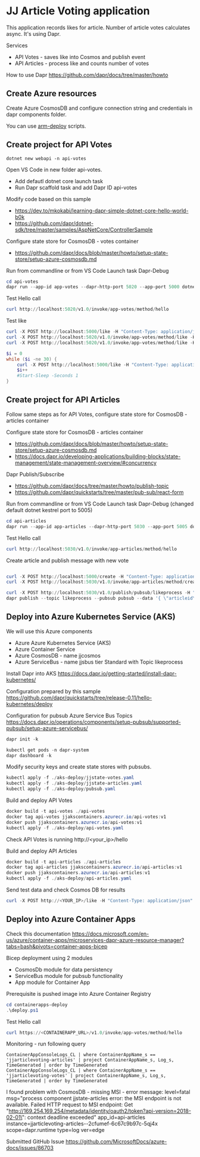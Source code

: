 # JJ Article Voting application

This application records likes for article. Number of article votes calculates async. It's using Dapr.

Services

- API Votes - saves like into Cosmos and publish event
- API Articles - process like and counts number of votes

How to use Dapr https://github.com/dapr/docs/tree/master/howto

## Create Azure resources

Create Azure CosmosDB and configure connection string and credentials in dapr components folder.

You can use [arm-deploy](/arm-deploy) scripts.

## Create project for API Votes

```dotnetcli
dotnet new webapi -n api-votes
```

Open VS Code in new folder api-votes.

- Add defautl dotnet core launch task
- Run Dapr scaffold task and add Dapr ID api-votes

Modify code based on this sample

- https://dev.to/mkokabi/learning-dapr-simple-dotnet-core-hello-world-b0k
- https://github.com/dapr/dotnet-sdk/tree/master/samples/AspNetCore/ControllerSample

Configure state store for CosmosDB - votes container

- https://github.com/dapr/docs/blob/master/howto/setup-state-store/setup-azure-cosmosdb.md

Run from commandline or from VS Code Launch task Dapr-Debug

```powershell
cd api-votes
dapr run --app-id app-votes --dapr-http-port 5020 --app-port 5000 dotnet run --components-path ./components
```

Test Hello call

```powershell
curl http://localhost:5020/v1.0/invoke/app-votes/method/hello
```

Test like

```powershell
curl -X POST http://localhost:5000/like -H "Content-Type: application/json" -d '{ \"articleid\": \"1\", \"userid\": \"jj\" }'
curl -X POST http://localhost:5020/v1.0/invoke/app-votes/method/like -H "Content-Type: application/json" -d '{ \"articleid\": \"1\", \"userid\": \"jj\" }'
curl -X POST http://localhost:5020/v1.0/invoke/app-votes/method/like -H "Content-Type: application/json" -d '{ \"articleid\": \"2\", \"userid\": \"jj\" }'
```

```powershell
$i = 0
while ($i -ne 30) {
    curl -X POST http://localhost:5000/like -H "Content-Type: application/json" -d ('{ \"articleid\": \"1\", \"userid\": \"jj' + $i + '\" }')
    $i++
    #Start-Sleep -Seconds 1
}
```

## Create project for API Articles

Follow same steps as for API Votes, configure state store for CosmosDB - articles container

Configure state store for CosmosDB - articles container

- https://github.com/dapr/docs/blob/master/howto/setup-state-store/setup-azure-cosmosdb.md
- https://docs.dapr.io/developing-applications/building-blocks/state-management/state-management-overview/#concurrency

Dapr Publish/Subscribe

- https://github.com/dapr/docs/tree/master/howto/publish-topic
- https://github.com/dapr/quickstarts/tree/master/pub-sub/react-form

Run from commandline or from VS Code Launch task Dapr-Debug (changed default dotnet kestrel port to 5005)

```powershell
cd api-articles
dapr run --app-id app-articles --dapr-http-port 5030 --app-port 5005 dotnet run --components-path ./components
```

Test Hello call

```powershell
curl http://localhost:5030/v1.0/invoke/app-articles/method/hello
```

Create article and publish message with new vote

```powershell

curl -X POST http://localhost:5000/create -H "Content-Type: application/json" -d '{ \"articleid\": \"1\" }'
curl -X POST http://localhost:5030/v1.0/invoke/app-articles/method/create -H "Content-Type: application/json" -d '{ \"articleid\": \"1\" }'

curl -X POST http://localhost:5030/v1.0/publish/pubsub/likeprocess -H "Content-Type: application/json" -d '{ \"articleid\": \"1\", \"userid\": \"jj\" }'
dapr publish --topic likeprocess --pubsub pubsub --data '{ \"articleid\": \"1\", \"userid\": \"jj\" }'
```

## Deploy into Azure Kubernetes Service (AKS)

We will use this Azure components

- Azure Azure Kubernetes Service (AKS)
- Azure Container Service
- Azure CosmosDB - name jjcosmos
- Azure ServiceBus - name jjsbus tier Standard with Topic likeprocess

Install Dapr into AKS https://docs.dapr.io/getting-started/install-dapr-kubernetes/

Configuration prepared by this sample https://github.com/dapr/quickstarts/tree/release-0.11/hello-kubernetes/deploy

Configuration for pubsub Azure Service Bus Topics https://docs.dapr.io/operations/components/setup-pubsub/supported-pubsub/setup-azure-servicebus/

```powershell
dapr init -k

kubectl get pods -n dapr-system
dapr dashboard -k
```

Modify security keys and create state stores with pubsubs.

```powershell
kubectl apply -f ./aks-deploy/jjstate-votes.yaml
kubectl apply -f ./aks-deploy/jjstate-articles.yaml
kubectl apply -f ./aks-deploy/pubsub.yaml
```

Build and deploy API Votes 

```powershell
docker build -t api-votes ./api-votes
docker tag api-votes jjakscontainers.azurecr.io/api-votes:v1
docker push jjakscontainers.azurecr.io/api-votes:v1
kubectl apply -f ./aks-deploy/api-votes.yaml
```

Check API Votes is running http://<your_ip>/hello

Build and deploy API Articles

```powershell
docker build -t api-articles ./api-articles
docker tag api-articles jjakscontainers.azurecr.io/api-articles:v1
docker push jjakscontainers.azurecr.io/api-articles:v1
kubectl apply -f ./aks-deploy/api-articles.yaml
```

Send test data and check Cosmos DB for results

```powershell
curl -X POST http://<YOUR_IP>/like -H "Content-Type: application/json" -d '{ \"articleid\": \"1\", \"userid\": \"jj\" }'
```

## Deploy into Azure Container Apps

Check this documentation https://docs.microsoft.com/en-us/azure/container-apps/microservices-dapr-azure-resource-manager?tabs=bash&pivots=container-apps-bicep

Bicep deployment using 2 modules
- CosmosDb module for data persistency
- ServiceBus module for pubsub functionality
- App module for Container App

Prerequisite is pushed image into Azure Container Registry

```powershell
cd containerapps-deploy
.\deploy.ps1
```

Test Hello call

```powershell
curl https://<CONTAINERAPP_URL>/v1.0/invoke/app-votes/method/hello
```

Monitoring - run following query

```kusto
ContainerAppConsoleLogs_CL | where ContainerAppName_s == 'jjarticlevoting-articles' | project ContainerAppName_s, Log_s, TimeGenerated | order by TimeGenerated
ContainerAppConsoleLogs_CL | where ContainerAppName_s == 'jjarticlevoting-votes' | project ContainerAppName_s, Log_s, TimeGenerated | order by TimeGenerated
```

I found problem with CosmosDB - missing MSI - error message: level=fatal msg="process component jjstate-articles error: the MSI endpoint is not available. Failed HTTP request to MSI endpoint: Get \"http://169.254.169.254/metadata/identity/oauth2/token?api-version=2018-02-01\": context deadline exceeded" app_id=api-articles instance=jjarticlevoting-articles--2cfumef-6c67c9b97c-5qj4x scope=dapr.runtime type=log ver=edge

Submitted GitHub Issue https://github.com/MicrosoftDocs/azure-docs/issues/86703

